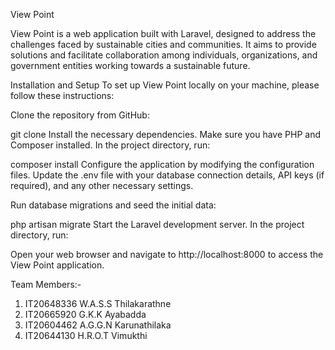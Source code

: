 View Point

View Point is a web application built with Laravel, designed to address the challenges faced by sustainable cities and communities. It aims to provide solutions and facilitate collaboration among individuals, organizations, and government entities working towards a sustainable future. 

Installation and Setup
To set up View Point locally on your machine, please follow these instructions:

Clone the repository from GitHub:

git clone 
Install the necessary dependencies. Make sure you have PHP and Composer installed. In the project directory, run:

composer install
Configure the application by modifying the configuration files. Update the .env file with your database connection details, API keys (if required), and any other necessary settings.

Run database migrations and seed the initial data:

php artisan migrate
Start the Laravel development server. In the project directory, run:

Open your web browser and navigate to http://localhost:8000 to access the View Point application.

Team Members:-
1. IT20648336 W.A.S.S  Thilakarathne
2. IT20665920 G.K.K  Ayabadda
3. IT20604462 A.G.G.N  Karunathilaka 
4. IT20644130 H.R.O.T Vimukthi 
